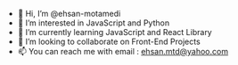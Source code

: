 - 👋 Hi, I’m @ehsan-motamedi
- 👀 I’m interested in JavaScript and Python
- 🌱 I’m currently learning JavaScript and React Library
- 💞️ I’m looking to collaborate on Front-End Projects
- 📫 You can reach me with email : ehsan.mtd@yahoo.com

<!---
ehsanmdd/ehsanmdd is a ✨ special ✨ repository because its `README.md` (this file) appears on your GitHub profile.
You can click the Preview link to take a look at your changes.
--->
